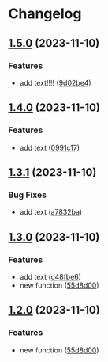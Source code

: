 # Changelog

## [1.5.0](https://github.com/RomanPateichuk/HelloPackage/compare/v1.4.0...v1.5.0) (2023-11-10)


### Features

* add text!!!! ([9d02be4](https://github.com/RomanPateichuk/HelloPackage/commit/9d02be47c3f841852b27f9d69fe654fda92907af))

## [1.4.0](https://github.com/RomanPateichuk/HelloPackage/compare/v1.3.1...v1.4.0) (2023-11-10)


### Features

* add text ([0991c17](https://github.com/RomanPateichuk/HelloPackage/commit/0991c1769f2b5d9874c819b30339eb404fd4f393))

## [1.3.1](https://github.com/RomanPateichuk/HelloPackage/compare/v1.3.0...v1.3.1) (2023-11-10)


### Bug Fixes

* add text ([a7832ba](https://github.com/RomanPateichuk/HelloPackage/commit/a7832bafe92c911b18a4e733a568f9cd404e9f26))

## [1.3.0](https://github.com/RomanPateichuk/HelloPackage/compare/v1.2.0...v1.3.0) (2023-11-10)


### Features

* add text ([c48fbe6](https://github.com/RomanPateichuk/HelloPackage/commit/c48fbe6a2c81bd7b920454508baf1661a463c651))
* new function ([55d8d00](https://github.com/RomanPateichuk/HelloPackage/commit/55d8d00202b81c03cfe8ad27c8e135f148061a7a))

## [1.2.0](https://github.com/RomanPateichuk/HelloPackage/compare/1.1.0...v1.2.0) (2023-11-10)


### Features

* new function ([55d8d00](https://github.com/RomanPateichuk/HelloPackage/commit/55d8d00202b81c03cfe8ad27c8e135f148061a7a))
